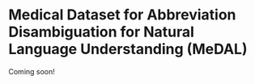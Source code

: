 # **Me**dical **D**ataset for **A**bbreviation Disambiguation for Natural **L**anguage Understanding (MeDAL)

Coming soon!
